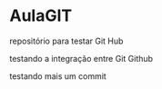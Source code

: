 # AulaGIT
repositório para testar Git Hub

testando a integração entre Git Github


testando mais um commit
